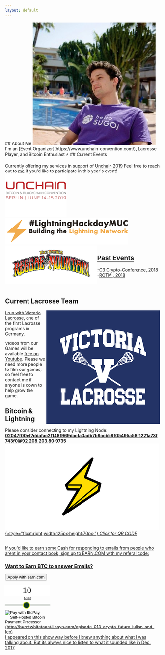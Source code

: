 ```yaml
---
layout: default
---
```

<link rel="shortcut icon" type="image/x-icon" href="http://juized.github.io/juicelightning/favicon.ico">
<title> Julian Ritz-Barr </title>
## About Me

<img class="profile-picture" alt= "profile_pic" src="Twitter_pic.jpg">
I'm an [Event Organizer](https://www.unchain-convention.com/), Lacrosse Player, and Bitcoin Enthusiast ⚡
## Current Events

Currently offering my services in support of [Unchain 2019](https://www.unchain-convention.com/)
Feel free to reach out to [me](mailto:julian@unchain-convention.com) if you'd like to participate in this year's event!<br>
<a href= "https://www.unchain-convention.com/"><img src= "Unchain_logo.png" alt="Unchain_logo" alt= "Unchain_logo" style= "width:200px;height:142px"><a href="https://lightninghackday.fulmo.org/" rel="home"><img src= "Lightninghackday-Logo-dark-MUC.png" style= "float:center;width:400px;height:86px" alt= "#LightningHackday" class="light-logo"><a href="https://www.reggaeonthemountain.com/"><img src= "ROTM19_Poster.png" alt= "ROTM19_Poster" style= "float:left;width:300px;height:126px">
## Past Events
-[C3 Crypto-Conference, 2018](https://crypto-conference.com/2-days-ecosystem-building-c3/)<br>
-[ROTM , 2018](https://www.facebook.com/events/the-topanga-community-center/reggae-on-the-mountain-2018-9th-annual-la-reggae-fest/950326008454772/)
<br>
<br>
<br>
## Current Lacrosse Team
<a href= "http://www.victoria-lacrosse.com/">
<img class="profile-picture" src="victoria_logo.png" alt= "victoria_logo" style= "float:right">

I run with [Victoria Lacrosse](http://www.victoria-lacrosse.com/), one of the first Lacrosse programs in Germany.

Videos from our Games will be available [free on Youtube](https://www.youtube.com/playlist?list=PLQ56Yiu6lEaxIPm9-GB5M393CmtYRZFGY). Please we need more people to film our games, so feel free to contact me if anyone is down to help grow the game.

## Bitcoin & Lightning

Please consider connecting to my Lightning Node:
<b>02047f00ef7ddafac2f146f969dacfa0adb7b9acbb9f05495a56f1221a73f743f0@92.208.203.80:9735</b>
<a href= "http://juized.github.io/juicelightning/qrcode.png">
![lightning-bolt](lightning-bolt.png){:style="float:right;width:125px;height:70px;"}
*Click for QR CODE*

<!-- Beginning of tippin.me Button -->
<div id="tippin-button" data-dest="Btc_anyone"></div>
<script src="https://tippin.me/buttons/tip.js" type="text/javascript"></script>
<!-- End of tippin.me Button -->
<br>
If you'd like to earn some Cash for responding to emails from people who arent in your contact book, sign up to EARN.COM with my referal code:<br>
<div class="col-lg-4 col-md-5 col-sm-5 col-xs-12">
<h3>Want to Earn BTC to answer Emails?</h3>
<p>
<button type="button" class="btn btn-success" onclick="location.href='https://earn.com/juized/referral/?a=f5l0ns62aauieip2'">Apply with earn.com</button>
</p>

<form method="POST" action="https://mainnet.demo.btcpayserver.org/api/v1/invoices">
    <input type="hidden" name="storeId" value="AFrfoppgpwuVWwdRn27XukApRgGhGHeWrvgcB8yG4RBD" />
    <div style="text-align:center;width:146px"><input type="text" id="btcpay-input-price" name="price" value="10" style="border: none; float: right; background-image: none; background-color: transparent; -webkit-box-shadow: none ; -moz-box-shadow: none ; -webkit-appearance: none ; width: 146px; text-align: center; font-size: 25px; margin: auto; border-radius: 5px; line-height: 35px; background: #fff;" oninput="event.preventDefault();isNaN(event.target.value) || event.target.value <= 0 ? document.querySelector('#btcpay-input-price').value = 10 : event.target.value" onchange="document.querySelector('#btcpay-input-range').value = document.querySelector('#btcpay-input-price').value" /><select onchange="document.querySelector('input[type = hidden][name = currency]').value = event.target.value" style="-webkit-appearance: none; border: 0; display: block; padding: 0 3em; margin: auto auto 5px auto; font-size: 11px; background: 0 0; cursor: pointer;"><option value="USD">USD</option><option value="GBP">GBP</option><option value="EUR">EUR</option><option value="BTC">BTC</option></select><input class="btcpay-input-range" id="btcpay-input-range" value="10" type="range" min="1" max="20" step="1" style="width:146px ;margin-bottom:15px;" oninput="document.querySelector('#btcpay-input-price').value = document.querySelector('#btcpay-input-range').value" />
    <style type="text/css">input[type=range].btcpay-input-range{-webkit-appearance:none;width:100%;margin:9.45px 0}input[type=range].btcpay-input-range:focus{outline:0}input[type=range].btcpay-input-range::-webkit-slider-runnable-track{width:100%;height:3.1px;cursor:pointer;box-shadow:0 0 1.7px #020,0 0 0 #003c00;background:#f3f3f3;border-radius:1px;border:0 solid rgba(24,213,1,0)}input[type=range].btcpay-input-range::-webkit-slider-thumb{box-shadow:0 0 3.7px rgba(0,170,0,0),0 0 0 rgba(0,195,0,0);border:2.5px solid #cedc21;height:22px;width:23px;border-radius:12px;background:#0f3723;cursor:pointer;-webkit-appearance:none;margin-top:-9.45px}input[type=range].btcpay-input-range:focus::-webkit-slider-runnable-track{background:#fff}input[type=range].btcpay-input-range::-moz-range-track{width:100%;height:3.1px;cursor:pointer;box-shadow:0 0 1.7px #020,0 0 0 #003c00;background:#f3f3f3;border-radius:1px;border:0 solid rgba(24,213,1,0)}input[type=range].btcpay-input-range::-moz-range-thumb{box-shadow:0 0 3.7px rgba(0,170,0,0),0 0 0 rgba(0,195,0,0);border:2.5px solid #cedc21;height:22px;width:23px;border-radius:12px;background:#0f3723;cursor:pointer}input[type=range].btcpay-input-range::-ms-track{width:100%;height:3.1px;cursor:pointer;background:0 0;border-color:transparent;color:transparent}input[type=range].btcpay-input-range::-ms-fill-lower{background:#e6e6e6;border:0 solid rgba(24,213,1,0);border-radius:2px;box-shadow:0 0 1.7px #020,0 0 0 #003c00}input[type=range].btcpay-input-range::-ms-fill-upper{background:#f3f3f3;border:0 solid rgba(24,213,1,0);border-radius:2px;box-shadow:0 0 1.7px #020,0 0 0 #003c00}input[type=range].btcpay-input-range::-ms-thumb{box-shadow:0 0 3.7px rgba(0,170,0,0),0 0 0 rgba(0,195,0,0);border:2.5px solid #cedc21;height:22px;width:23px;border-radius:12px;background:#0f3723;cursor:pointer;height:3.1px}input[type=range].btcpay-input-range:focus::-ms-fill-lower{background:#f3f3f3}input[type=range].btcpay-input-range:focus::-ms-fill-upper{background:#fff}</style></div>
    <input type="hidden" name="currency" value="USD" />
    <input type="image" src="https://juized.github.io/juicelightning/bitcoin-donations-accepted.png" name="submit" style="width:146px" alt="Pay with BtcPay, Self-Hosted Bitcoin Payment Processor">
</form>
<title>Burnt White Toast Podcast</title>(http://burntwhitetoast.libsyn.com/episode-013-crypto-future-julian-and-leo) <br /> I appeared on this show way before I knew anything about what I was talking about. But its always nice to listen to what it sounded like in Dec. 2017
